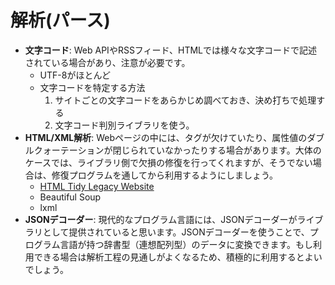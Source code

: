 # 解析(パース)

 - **文字コード**: Web APIやRSSフィード、HTMLでは様々な文字コードで記述されている場合があり、注意が必要です。
    - UTF-8がほとんど
    - 文字コードを特定する方法
        1. サイトごとの文字コードをあらかじめ調べておき、決め打ちで処理する
        2. 文字コード判別ライブラリを使う。
 - **HTML/XML解析**: Webページの中には、タグが欠けていたり、属性値のダブルクォーテーションが閉じられていなかったりする場合があります。大体のケースでは、ライブラリ側で欠損の修復を行ってくれますが、そうでない場合は、修復プログラムを通してから利用するようにしましょう。
    - [HTML Tidy Legacy Website](http://tidy.sourceforge.net/)
    - Beautiful Soup
    - lxml
 - **JSONデコーダー**: 現代的なプログラム言語には、JSONデコーダーがライブラリとして提供されていると思います。JSONデコーダーを使うことで、プログラム言語が持つ辞書型（連想配列型）のデータに変換できます。もし利用できる場合は解析工程の見通しがよくなるため、積極的に利用するとよいでしょう。